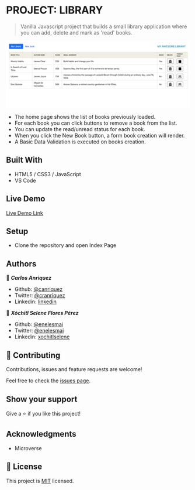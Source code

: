 # PROJECT: LIBRARY

> Vanilla Javascript project that builds a small library application where you can add, delete and mark as 'read' books.

![screenshot](/app_screenshot.png)

- The home page shows the list of books previously loaded.
- For each book you can click buttons to remove a book from the list.
- You can update the read/unread status for each book.
- When you click the New Book button, a form book creation will render.
- A Basic Data Validation is executed on books creation.

## Built With

- HTML5 / CSS3 / JavaScript
- VS Code

## Live Demo

[Live Demo Link](https://raw.githack.com/canriquez/library/feat_firebase/index.html)


## Setup

- Clone the repository and open Index Page



## Authors

👤 ***Carlos Anriquez***

- Github: [@canriquez](https://github.com/canriquez)
- Twitter: [@cranriquez](https://twitter.com/cranriquez)
- Linkedin: [linkedin](https://www.linkedin.com/in/carlosanriquez/)

👤 ***Xóchitl Selene Flores Pérez***

- Github: [@enelesmai](https://github.com/enelesmai)
- Twitter: [@enelesmai](https://twitter.com/enelesmai)
- Linkedin: [xochitlselene](https://linkedin.com/in/xochitlselene)

## 🤝 Contributing

Contributions, issues and feature requests are welcome!

Feel free to check the [issues page](issues/).

## Show your support

Give a ⭐️ if you like this project!

## Acknowledgments

- Microverse

## 📝 License

This project is [MIT](/LICENSE) licensed.
